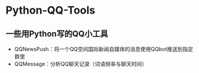 # Python-QQ-Tools
一些用Python写的QQ小工具
---
* QQNewsPush：将一个QQ空间国际新闻自媒体的消息使用QQbot推送到指定群里
* QQMessage：分析QQ聊天记录（词语频率与聊天时间）
